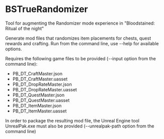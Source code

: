 # BSTrueRandomizer
Tool for augmenting the Randomizer mode experience in "Bloodstained: Ritual of the night"

Generate mod files that randomizes item placements for chests, quest rewards and crafting. Run from the command line, use --help for available options.

Requires the following game files to be provided (--input option from the command line):
* PB_DT_CraftMaster.json
* PB_DT_CraftMaster.uasset
* PB_DT_DropRateMaster.json
* PB_DT_DropRateMaster.uasset
* PB_DT_QuestMaster.json
* PB_DT_QuestMaster.uasset
* PB_DT_ItemMaster.json
* PB_DT_ItemMaster.uasset

In order to package the resulting mod file, the Unreal Engine tool UnrealPak.exe must also be provided (--unrealpak-path option from the command line)
